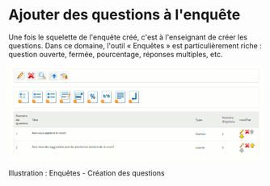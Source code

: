 # Ajouter des questions à l'enquête

Une fois le squelette de l'enquête créé, c'est à l'enseignant de créer les questions. Dans ce domaine, l'outil « Enquêtes » est particulièrement riche : question ouverte, fermée, pourcentage, réponses multiples, etc.

![](../../.gitbook/assets/image246%20%281%29.png)

Illustration : Enquêtes - Création des questions

